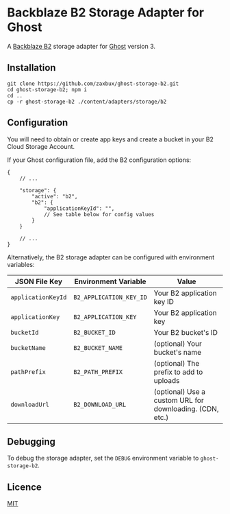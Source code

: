 # Backblaze B2 Storage Adapter for Ghost

A [Backblaze B2](https://www.backblaze.com/b2/docs/) storage adapter for [Ghost](https://ghost.org) version 3.

## Installation

```
git clone https://github.com/zaxbux/ghost-storage-b2.git
cd ghost-storage-b2; npm i
cd ..
cp -r ghost-storage-b2 ./content/adapters/storage/b2
```

## Configuration

You will need to obtain or create app keys and create a bucket in your B2 Cloud Storage Account.

If your Ghost configuration file, add the B2 configuration options:

```jsonc
{
	// ...

	"storage": {
		"active": "b2",
		"b2": {
			"applicationKeyId": "",
			// See table below for config values
		}
	}

	// ...
}
```

Alternatively, the B2 storage adapter can be configured with environment variables:

| JSON File Key      | Environment Variable    | Value
| ------------------ | ----------------------- | -----
| `applicationKeyId` | `B2_APPLICATION_KEY_ID` | Your B2 application key ID
| `applicationKey`   | `B2_APPLICATION_KEY`    | Your B2 application key
| `bucketId`         | `B2_BUCKET_ID`          | Your B2 bucket's ID
| `bucketName`       | `B2_BUCKET_NAME`        | (optional) Your bucket's name
| `pathPrefix`       | `B2_PATH_PREFIX`        | (optional) The prefix to add to uploads
| `downloadUrl`      | `B2_DOWNLOAD_URL`       | (optional) Use a custom URL for downloading. (CDN, etc.)

## Debugging

To debug the storage adapter, set the `DEBUG` environment variable to `ghost-storage-b2`.

## Licence

[MIT](license)